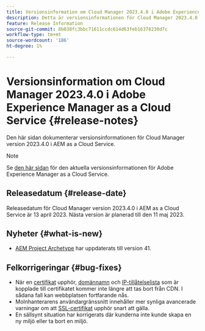```yaml
---
title: Versionsinformation om Cloud Manager 2023.4.0 i Adobe Experience Manager as a Cloud Service
description: Detta är versionsinformationen för Cloud Manager 2023.4.0 i AEM as a Cloud Service.
feature: Release Information
source-git-commit: 8b038fc3bbc71611ccdc614d63feb16378230d7c
workflow-type: tm+mt
source-wordcount: '186'
ht-degree: 1%

---
```



# Versionsinformation om Cloud Manager 2023.4.0 i Adobe Experience Manager as a Cloud Service {#release-notes}

Den här sidan dokumenterar versionsinformationen för Cloud Manager version 2023.4.0 i AEM as a Cloud Service.

>[!NOTE]
>
>Se [den här sidan](/help/release-notes/release-notes-cloud/release-notes-current.md) för den aktuella versionsinformationen för Adobe Experience Manager as a Cloud Service.

## Releasedatum {#release-date}

Releasedatum för Cloud Manager version 2023.4.0 i AEM as a Cloud Service är 13 april 2023. Nästa version är planerad till den 11 maj 2023.

## Nyheter {#what-is-new}

* [AEM Project Archetype](https://experienceleague.adobe.com/docs/experience-manager-core-components/using/developing/archetype/overview.html) har uppdaterats till version 41.

## Felkorrigeringar {#bug-fixes}

* När en [certifikat](/help/implementing/cloud-manager/managing-ssl-certifications/introduction.md) upphör, [domännamn](/help/implementing/cloud-manager/custom-domain-names/introduction.md) och [IP-tillåtelselista](/help/implementing/cloud-manager/ip-allow-lists/introduction.md) som är kopplade till certifikatet kommer inte längre att tas bort från CDN.  I sådana fall kan webbplatsen fortfarande nås.
* Molnhanterarens användargränssnitt innehåller mer synliga avancerade varningar om att [SSL-certifikat](/help/implementing/cloud-manager/managing-ssl-certifications/introduction.md) upphör snart att gälla.
* En sällsynt situation har korrigerats där kunderna inte kunde skapa en ny miljö eller ta bort en miljö.

